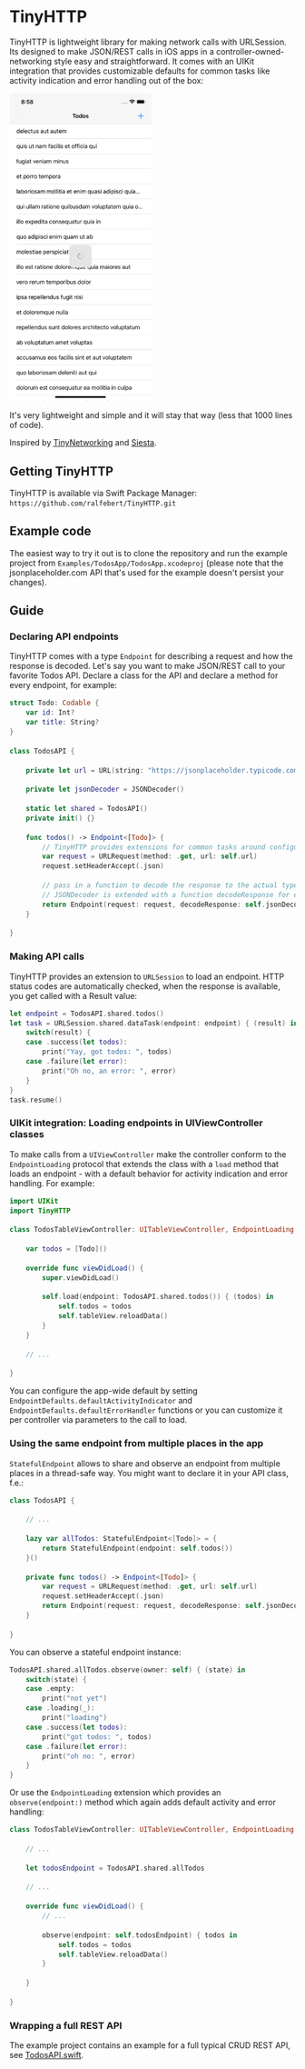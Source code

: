 # TinyHTTP

TinyHTTP is lightweight library for making network calls with URLSession. Its designed to make JSON/REST calls in iOS apps in a controller-owned-networking style easy and straightforward. It comes with an UIKit integration that provides customizable defaults for common tasks like activity indication and error handling out of the box:

<img src="https://raw.githubusercontent.com/ralfebert/TinyHTTP/master/Docs/todos-loading.png" width="250">

It's very lightweight and simple and it will stay that way (less that 1000 lines of code).

Inspired by [TinyNetworking](https://github.com/objcio/tiny-networking) and [Siesta](https://bustoutsolutions.github.io/siesta/).

## Getting TinyHTTP

TinyHTTP is available via Swift Package Manager: `https://github.com/ralfebert/TinyHTTP.git`

## Example code

The easiest way to try it out is to clone the repository and run the example project from `Examples/TodosApp/TodosApp.xcodeproj` (please note that the jsonplaceholder.com API that's used for the example doesn't persist your changes).

## Guide

### Declaring API endpoints

TinyHTTP comes with a type `Endpoint` for describing a request and how the response is decoded.
Let's say you want to make JSON/REST call to your favorite Todos API. Declare a class for the API and declare a method for every endpoint, for example:

```swift
struct Todo: Codable {
    var id: Int?
    var title: String?
}

class TodosAPI {

    private let url = URL(string: "https://jsonplaceholder.typicode.com/todos/")!
    
    private let jsonDecoder = JSONDecoder()

    static let shared = TodosAPI()
    private init() {}

    func todos() -> Endpoint<[Todo]> {
        // TinyHTTP provides extensions for common tasks around configuring a URLRequest:
        var request = URLRequest(method: .get, url: self.url)
        request.setHeaderAccept(.json)
        
        // pass in a function to decode the response to the actual type
        // JSONDecoder is extended with a function decodeResponse for easy JSON Codable support:
        return Endpoint(request: request, decodeResponse: self.jsonDecoder.decodeResponse)
    }

}
```

### Making API calls

TinyHTTP provides an extension to `URLSession` to load an endpoint. HTTP status codes are automatically checked, when the response is available, you get called with a Result value:

```swift
let endpoint = TodosAPI.shared.todos()
let task = URLSession.shared.dataTask(endpoint: endpoint) { (result) in
    switch(result) {
    case .success(let todos):
        print("Yay, got todos: ", todos)
    case .failure(let error):
        print("Oh no, an error: ", error)
    }
}
task.resume()
```

### UIKit integration: Loading endpoints in UIViewController classes

To make calls from a `UIViewController` make the controller conform to the `EndpointLoading` protocol that extends the class with a `load` method that loads an endpoint - with a default behavior for activity indication and error handling. For example:

```swift
import UIKit
import TinyHTTP

class TodosTableViewController: UITableViewController, EndpointLoading {

    var todos = [Todo]()

    override func viewDidLoad() {
        super.viewDidLoad()

        self.load(endpoint: TodosAPI.shared.todos()) { (todos) in
            self.todos = todos
            self.tableView.reloadData()
        }
    }

    // ...

}
```

You can configure the app-wide default by setting `EndpointDefaults.defaultActivityIndicator` and `EndpointDefaults.defaultErrorHandler` functions or you can customize it per controller via parameters to the call to load.

### Using the same endpoint from multiple places in the app

`StatefulEndpoint` allows to share and observe an endpoint from multiple places in a thread-safe way. You might want to declare it in your API class, f.e.:

```swift
class TodosAPI {

    // ...

    lazy var allTodos: StatefulEndpoint<[Todo]> = {
        return StatefulEndpoint(endpoint: self.todos())
    }()

    private func todos() -> Endpoint<[Todo]> {
        var request = URLRequest(method: .get, url: self.url)
        request.setHeaderAccept(.json)
        return Endpoint(request: request, decodeResponse: self.jsonDecoder.decodeResponse)
    }
    
}
```

You can observe a stateful endpoint instance:

```swift
TodosAPI.shared.allTodos.observe(owner: self) { (state) in
    switch(state) {
    case .empty:
        print("not yet")
    case .loading(_):
        print("loading")
    case .success(let todos):
        print("got todos: ", todos)
    case .failure(let error):
        print("oh no: ", error)
    }
}
```

Or use the `EndpointLoading` extension which provides an `observe(endpoint:)` method which again adds default activity and error handling:

```swift
class TodosTableViewController: UITableViewController, EndpointLoading {

    // ...
	
    let todosEndpoint = TodosAPI.shared.allTodos

    // ...

    override func viewDidLoad() {
        // ...

        observe(endpoint: self.todosEndpoint) { todos in
            self.todos = todos
            self.tableView.reloadData()
        }

    }

}
```

### Wrapping a full REST API

The example project contains an example for a full typical CRUD REST API, see [TodosAPI.swift](https://github.com/ralfebert/TinyHTTP/blob/master/Examples/TodosApp/TodosApp/API/TodosAPI.swift#L35).
